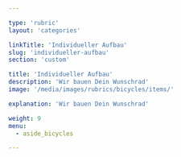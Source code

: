```yaml
---

type: 'rubric'
layout: 'categories'

linkTitle: 'Individueller Aufbau'
slug: 'individueller-aufbau'
section: 'custom'

title: 'Individueller Aufbau'
description: 'Wir bauen Dein Wunschrad'
image: '/media/images/rubrics/bicycles/items/'

explanation: 'Wir bauen Dein Wunschrad'

weight: 9
menu:
  - aside_bicycles

---
```

